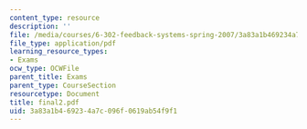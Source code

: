 ```yaml
---
content_type: resource
description: ''
file: /media/courses/6-302-feedback-systems-spring-2007/3a83a1b469234a7c096f0619ab54f9f1_final2.pdf
file_type: application/pdf
learning_resource_types:
- Exams
ocw_type: OCWFile
parent_title: Exams
parent_type: CourseSection
resourcetype: Document
title: final2.pdf
uid: 3a83a1b4-6923-4a7c-096f-0619ab54f9f1
---
```

